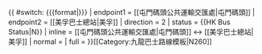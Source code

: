 {{ #switch: {{{format|}}}
  | endpoint1 = [[屯門碼頭公共運輸交匯處|屯門碼頭]]
  | endpoint2 = [[美孚巴士總站|美孚]]
  | direction = 2
  | status = {{HK Bus Status|N}}
  | inline = [[屯門碼頭公共運輸交匯處|屯門碼頭]] ↔ [[美孚巴士總站|美孚]]
  | normal =
  | full =
}}<noinclude>[[Category:九龍巴士路線模板|N260]]</noinclude>